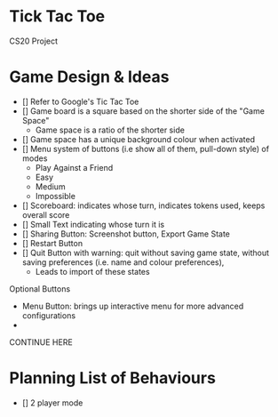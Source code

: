 # Tick Tac Toe
CS20 Project

# Game Design & Ideas
- [] Refer to Google's Tic Tac Toe
- [] Game board is a square based on the shorter side of the "Game Space"
  - Game space is a ratio of the shorter side
- [] Game space has a unique background colour when activated
- [] Menu system of buttons (i.e show all of them, pull-down style) of modes
  - Play Against a Friend
  - Easy
  - Medium
  - Impossible
- [] Scoreboard: indicates whose turn, indicates tokens used, keeps overall score
- [] Small Text indicating whose turn it is
- [] Sharing Button: Screenshot button, Export Game State
- [] Restart Button
- [] Quit Button with warning: quit without saving game state, without saving preferences (i.e. name and colour preferences), 
  - Leads to import of these states

Optional Buttons
- Menu Button: brings up interactive menu for more advanced configurations
- 

CONTINUE HERE

# Planning List of Behaviours
- [] 2 player mode
